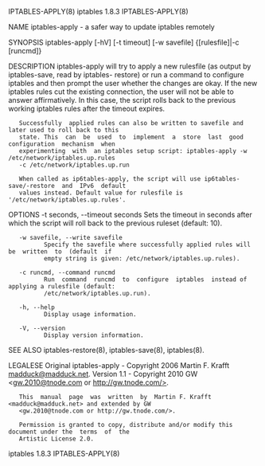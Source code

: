 IPTABLES-APPLY(8)                           iptables 1.8.3                           IPTABLES-APPLY(8)

NAME
       iptables-apply - a safer way to update iptables remotely

SYNOPSIS
       iptables-apply [-hV] [-t timeout] [-w savefile] {[rulesfile]|-c [runcmd]}

DESCRIPTION
       iptables-apply will try to apply a new rulesfile (as output by iptables-save, read by iptables-
       restore) or run a command to configure iptables and then prompt the user  whether  the  changes
       are  okay.  If the new iptables rules cut the existing connection, the user will not be able to
       answer affirmatively. In this case, the script rolls back  to  the  previous  working  iptables
       rules after the timeout expires.

       Successfully  applied rules can also be written to savefile and later used to roll back to this
       state. This  can  be  used  to  implement  a  store  last  good  configuration  mechanism  when
       experimenting  with  an iptables setup script: iptables-apply -w /etc/network/iptables.up.rules
       -c /etc/network/iptables.up.run

       When called as ip6tables-apply, the script will use ip6tables-save/-restore  and  IPv6  default
       values instead. Default value for rulesfile is '/etc/network/iptables.up.rules'.

OPTIONS
       -t seconds, --timeout seconds
              Sets  the  timeout  in  seconds  after  which  the script will roll back to the previous
              ruleset (default: 10).

       -w savefile, --write savefile
              Specify the savefile where successfully applied rules will be  written  to  (default  if
              empty string is given: /etc/network/iptables.up.rules).

       -c runcmd, --command runcmd
              Run  command  runcmd  to  configure  iptables  instead of applying a rulesfile (default:
              /etc/network/iptables.up.run).

       -h, --help
              Display usage information.

       -V, --version
              Display version information.

SEE ALSO
       iptables-restore(8), iptables-save(8), iptables(8).

LEGALESE
       Original iptables-apply - Copyright 2006 Martin F. Krafft <madduck@madduck.net>.  Version 1.1 -
       Copyright 2010 GW <gw.2010@tnode.com or http://gw.tnode.com/>.

       This  manual  page  was  written  by  Martin F. Krafft <madduck@madduck.net> and extended by GW
       <gw.2010@tnode.com or http://gw.tnode.com/>.

       Permission is granted to copy, distribute and/or modify this document under the  terms  of  the
       Artistic License 2.0.

iptables 1.8.3                                                                       IPTABLES-APPLY(8)
